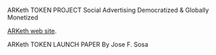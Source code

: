 ARKeth TOKEN PROJECT
Social Advertising Democratized &
Globally Monetized


[ARKeth web site](https://www.ARketh.Com).


ARKeth TOKEN LAUNCH PAPER
By
Jose F. Sosa

